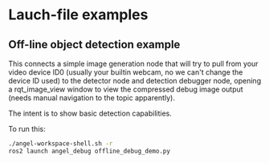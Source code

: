 # Lauch-file examples

## Off-line object detection example
This connects a simple image generation node that will try to pull from your
video device ID0 (usually your builtin webcam, no we can't change the device 
ID used) to the detector node and detection debugger node, opening a
rqt_image_view window to view the compressed debug image output (needs manual
navigation to the topic apparently).

The intent is to show basic detection capabilities.

To run this:
```bash
./angel-workspace-shell.sh -r
ros2 launch angel_debug offline_debug_demo.py
```
